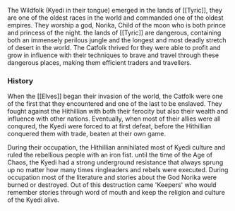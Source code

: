 The Wildfolk (Kyedi in their tongue) emerged in the lands of [[Tyric]], they are one of the oldest races in the world and commanded one of the oldest empires. They worship a god, Norika, Child of the moon who is both prince and princess of the night.  the lands of [[Tyric]] are dangerous, containing both an immensely perilous jungle and the longest and most deadly stretch of desert in the world. The Catfolk thrived for they were able to profit and grow in influence with their techniques to brave and travel through these dangerous places, making them efficient traders and travellers. 

### History

When the [[Elves]] began their invasion of the world, the Catfolk were one of the first that they encountered and one of the last to be enslaved. They fought against the Hithillian with both their ferocity but also their wealth and influence with other nations. Eventually, when most of their allies were all conqured, the Kyedi were forced to at first defeat, before the Hithillian conquered them with trade, beaten at their own game. 

During their occupation, the Hithillian annihilated most of Kyedi culture and ruled the rebellious people with an iron fist. until the time of the Age of Chaos, the Kyedi had a strong underground resistance that always sprung up no matter how many times ringleaders and rebels were executed. During occupation most of the literature and stories about the God Norika were burned or destroyed. Out of this destruction came 'Keepers' who would remember stories through word of mouth and keep the religion and culture of the Kyedi alive. 


